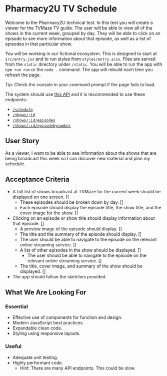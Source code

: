# Pharmacy2U TV Schedule

Welcome to the Pharmacy2U technical test. In this test you will create a viewer for the TVMaze TV guide. The user will be able to view all of the shows in the current week, grouped by day. They will be able to click on an episode to see more information about that episode, as well as a list of episodes in that particular show.

You will be working in our fictional ecosystem. This is designed to start at `src/entry.jsx` and to run styles from `styles/entry.scss`. Files are served from the `static` directory under `/static`. You will be able to run the app with `npm run run` or the `node .` command. The app will rebuild each time you refresh the page.

Tip: Check the console in your command prompt if the page fails to load.

The system should use [this API](https://www.tvmaze.com/api) and it is recommended to use these endpoints:

- [`/schedule`](https://www.tvmaze.com/api#schedule)
- [`/shows/:id`](https://www.tvmaze.com/api#show-main-information)
- [`/shows/:id/episodes`](https://www.tvmaze.com/api#show-episode-list)
- [`/shows/:id/episodebynumber`](https://www.tvmaze.com/api#episode-by-number)

## User Story

As a viewer, I want to be able to see information about the shows that are being broadcast this week so I can discover new material and plan my schedule.

## Acceptance Criteria

- A full list of shows broadcast at TVMaze for the current week should be displayed on one screen. []
  - These episodes should be broken down by day. []
  - Each episode should display the episode title, the show title, and the cover image for the show. []
- Clicking on an episode or show title should display information about that episode. []
  - A preview image of the episode should display. []
  - The title and the summary of the episode should display. []
  - The user should be able to navigate to the episode on the relevant online streaming service. []
  - A list of other episodes in the show should be displayed. []
    - The user should be able to navigate to the episode on the relevant online streaming service. []
  - The title, cover image, and summary of the show should be displayed. []
- The app should follow the sketches provided.

## What We Are Looking For

### Essential

- Effective use of components for function and design.
- Modern JavaScript best practices.
- Expandable clean code.
- Styling using responsive layouts.

### Useful

- Adequate unit testing.
- Highly performant code.
  - Hint: There are many API endpoints. This could be slow.
